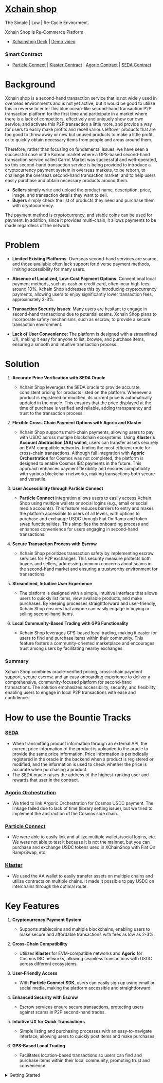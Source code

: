 # [Xchain shop](https://xchainshop.vercel.app/)

The Simple | Low | Re-Cycle Envirorment.

Xchain Shop is Re-Commerce Platform.
- [Xchainshop Deck](https://www.canva.com/design/DAGVlSR0wkA/6xGTcVe_KUxmqTbo_LaCuA/edit?utm_content=DAGVlSR0wkA&utm_campaign=designshare&utm_medium=link2&utm_source=sharebutton) | [Demo video](https://youtu.be/dK1H0B30Nf4)

### Smart Contract
- [Particle Connect](https://github.com/juniahn-dev/xchainshop/blob/main/components/connectkit.tsx) | [Klaster Contract](https://github.com/juniahn-dev/xchainshop/blob/main/app/products/%5Bid%5D/page.tsx#L206) | [Agoric Contract](https://github.com/juniahn-dev/xchainshop/tree/main/orchestration) | [SEDA Contract](https://github.com/soaryong/seda-request-starter-kit)

# Background
Xchain shop is a second-hand transaction service that is not widely used in overseas environments and is not yet active, but it would be good to utilize this in reverse to enter this blue ocean-like second-hand transaction P2P transaction platform for the first time and participate in a market where there is a lack of competitors, effectively and uniquely show our own service, and activate this P2P transaction a little more, and provide a way for users to easily make profits and resell various leftover products that are too good to throw away or new but unused products to make a little profit, or to quickly obtain necessary items from people and areas around them.

Therefore, rather than focusing on fundamental issues, we have seen a successful case in the Korean market where a GPS-based second-hand transaction service called Carrot Market was successful and well-operated, so this second-hand transaction service is being provided to introduce a cryptocurrency payment system in overseas markets, to be reborn, to challenge the overseas second-hand transaction market, and to help users easily purchase and obtain necessary products around them.

- **Sellers** simply write and upload the product name, description, price, image, and transaction details they want to sell.
- **Buyers** simply check the list of products they need and purchase them with cryptocurrency.

The payment method is cryptocurrency, and stable coins can be used for payment. In addition, since it provides multi-chain, it allows payments to be made regardless of the network.

# Problem
- **Limited Existing Platforms**: Overseas second-hand services are scarce, and those available often lack support for diverse payment methods, limiting accessibility for many users.

- **Absence of Localized, Low-Cost Payment Options**: Conventional local payment methods, such as cash or credit card, often incur high fees around 10%. Xchain Shop addresses this by introducing cryptocurrency payments, allowing users to enjoy significantly lower transaction fees, approximately 2-3%.

- **Transaction Security Issues**: Many users are hesitant to engage in second-hand transactions due to potential scams. Xchain Shop plans to incorporate safety mechanisms, such as escrow, to provide a secure transaction environment.

- **Lack of User Convenience**: The platform is designed with a streamlined UX, making it easy for anyone to list, browse, and purchase items, ensuring a smooth and intuitive transaction process.

# Solution
1. **Accurate Price Verification with SEDA Oracle**  
   - Xchain Shop leverages the SEDA oracle to provide accurate, consistent pricing for products listed on the platform. Whenever a product is registered or modified, its current price is automatically updated in the oracle. This ensures that the price displayed at the time of purchase is verified and reliable, adding transparency and trust to the transaction process.

2. **Flexible Cross-Chain Payment Options with Agoric and Klaster**  
   - Xchain Shop supports multi-chain payments, allowing users to pay with USDC across multiple blockchain ecosystems. Using **Klaster’s Account Abstraction (AA) wallet**, users can transfer assets securely on EVM-compatible networks, finding the most efficient route for cross-chain transactions. Although full integration with **Agoric Orchestration** for Cosmos was not completed, the platform is designed to enable Cosmos IBC payments in the future. This approach enhances payment flexibility and ensures compatibility with various blockchain networks, making transactions both secure and versatile.

3. **User Accessibility through Particle Connect**  
   - **Particle Connect** integration allows users to easily access Xchain Shop using multiple wallets or social logins (e.g., email or social media accounts). This feature reduces barriers to entry and makes the platform accessible to users of all levels, with options to purchase and exchange USDC through Fiat On Ramp and token swap functionalities. This simplifies the onboarding process and enhances convenience for users engaging in second-hand transactions.

4. **Secure Transaction Process with Escrow**  
   - Xchain Shop prioritizes transaction safety by implementing escrow services for P2P exchanges. This security measure protects both buyers and sellers, addressing common concerns about scams in the second-hand market and ensuring a trustworthy environment for transactions.

5. **Streamlined, Intuitive User Experience**  
   - The platform is designed with a simple, intuitive interface that allows users to quickly list items, view available products, and make purchases. By keeping processes straightforward and user-friendly, Xchain Shop ensures that anyone can easily engage in buying or selling second-hand items.

6. **Local Community-Based Trading with GPS Functionality**  
   - Xchain Shop leverages GPS-based local trading, making it easier for users to find and purchase items within their community. This feature fosters a community-oriented marketplace and encourages trust among users by facilitating nearby exchanges.

### Summary
Xchain Shop combines oracle-verified pricing, cross-chain payment support, secure escrow, and an easy onboarding experience to deliver a comprehensive, community-focused platform for second-hand transactions. The solution emphasizes accessibility, security, and flexibility, enabling users to engage in local P2P transactions with ease and confidence.

# How to use the Bountie Tracks
### [SEDA](https://github.com/soaryong/seda-request-starter-kit) 
- When transmitting product information through an external API, the current price information of the product is uploaded to the oracle to provide the same price information. Price information is periodically registered in the oracle in the backend when a product is registered or modified, and the information is used to check whether the price is accurate when purchasing a product.
- The SEDA oracle raises the address of the highest-ranking user and rewards that user in the contract.

### [Agoric Orchestration](https://github.com/juniahn-dev/xchainshop/tree/main/orchestration)
- We tried to link Argoric Orchestration for Cosmos USDC payment. The linkage failed due to lack of time (library setting issue), but we tried to implement the abstraction of the Cosmos side chain. 

### [Particle Connect](https://github.com/juniahn-dev/xchainshop/blob/main/components/connectkit.tsx)
- We were able to easily link and utilize multiple wallets/social logins, etc. We were not able to test it because it is not the mainnet, but you can purchase and exchange USDC tokens used in XChainShop with Fiat On Ramp/Swap, etc. 

### [Klaster](https://github.com/juniahn-dev/xchainshop/blob/main/app/products/%5Bid%5D/page.tsx#L206)
- We used the AA wallet to easily transfer assets on multiple chains and utilize contracts on multiple chains. It made it possible to pay USDC on interchains through the optimal route.

# Key Features

1. **Cryptocurrency Payment System**

   - Supports stablecoins and multiple blockchains, enabling users to make secure and affordable transactions with fees as low as 2-3%.

2. **Cross-Chain Compatibility**

   - Utilizes **Klaster** for EVM-compatible networks and **Agoric** for Cosmos IBC networks, allowing seamless transactions with USDC across different ecosystems.

3. **User-Friendly Access**

   - With **Particle Connect SDK**, users can easily sign up using email or social media, making the platform accessible and straightforward.

4. **Enhanced Security with Escrow**

   - Escrow services ensure secure transactions, protecting users against scams in P2P second-hand trades.

5. **Intuitive UX for Quick Transactions**

   - Simple listing and purchasing processes with an easy-to-navigate interface, allowing users to quickly post items and make purchases.

6. **GPS-Based Local Trading**
   - Facilitates location-based transactions so users can find and purchase items within their local community, promoting trust and convenience.

<details>
<summary>
  Getting Started
</summary>
<div markdown="1">
  
  This is a [Next.js](https://nextjs.org/) project bootstrapped with [`create-next-app`](https://github.com/vercel/next.js/tree/canary/packages/create-next-app).
  
  ## Getting Started
  
  First, run the development server:
  
  ```bash
  npm run dev
  # or
  yarn dev
  # or
  pnpm dev
  # or
  bun dev
  ```
  
  Open [http://localhost:3000](http://localhost:3000) with your browser to see the result.
  
  You can start editing the page by modifying `app/page.tsx`. The page auto-updates as you edit the file.
  
  This project uses [`next/font`](https://nextjs.org/docs/basic-features/font-optimization) to automatically optimize and load Inter, a custom Google Font.
  
  ## Learn More
  
  To learn more about Next.js, take a look at the following resources:
  
  - [Next.js Documentation](https://nextjs.org/docs) - learn about Next.js features and API.
  - [Learn Next.js](https://nextjs.org/learn) - an interactive Next.js tutorial.
  
  You can check out [the Next.js GitHub repository](https://github.com/vercel/next.js/) - your feedback and contributions are welcome!
  
  ## Deploy on Vercel
  
  The easiest way to deploy your Next.js app is to use the [Vercel Platform](https://vercel.com/new?utm_medium=default-template&filter=next.js&utm_source=create-next-app&utm_campaign=create-next-app-readme) from the creators of Next.js.
  
  Check out our [Next.js deployment documentation](https://nextjs.org/docs/deployment) for more details..

</div>
</details>
